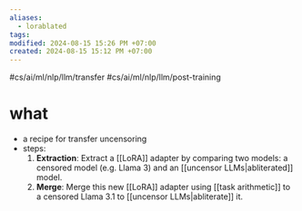 ```yaml
---
aliases:
  - lorablated
tags: 
modified: 2024-08-15 15:26 PM +07:00
created: 2024-08-15 15:12 PM +07:00
---
```

#cs/ai/ml/nlp/llm/transfer #cs/ai/ml/nlp/llm/post-training 

# what
- a recipe for transfer uncensoring
- steps:
	1. **Extraction**: Extract a [[LoRA]] adapter by comparing two models: a censored model (e.g. Llama 3) and an [[uncensor LLMs|abliterated]] model.
	2. **Merge**: Merge this new [[LoRA]] adapter using [[task arithmetic]] to a censored Llama 3.1 to [[uncensor LLMs|abliterate]] it.